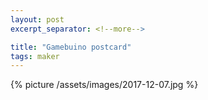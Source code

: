 ```yaml
---
layout: post
excerpt_separator: <!--more-->

title: "Gamebuino postcard"
tags: maker
---
```


{% picture /assets/images/2017-12-07.jpg %}
<!--more-->